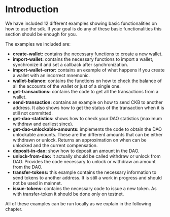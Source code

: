 # Introduction

We have included 12 different examples showing basic functionalities on how to use the sdk. If your goal is do any of these basic functionalities this section should be enough for you.

The examples we included are:

* **create-wallet:** contains the necessary functions to create a new wallet.
* **import-wallet:** contains the necessary functions to import a wallet, synchronize it and set a callback after synchronization.
* **import-wallet-error:** contains an example of what happens if you create a wallet with an incorrect mnemonic.
* **wallet-balance:** contains the functions on how to check the balance of all the accounts of the wallet or just of a single one.
* **get-transactions:** contains the code to get all the transactions from a wallet.
* **send-transaction:** contains an example on how to send CKB to another address. It also shows how to get the status of the transaction when it is still not committed.
* **get-dao-statistics:** shows how to check your DAO statistics (maximum withdraw and earliest since).
* **get-dao-unlockable-amounts:** implements the code to obtain the DAO unlockable amounts. These are the different amounts that can be either withdrawn or unlock. Returns an approximation on when can be unlocked and the current compensation.
* **deposit-in-dao:** show how to deposit an amount in the DAO.
* **unlock-from-dao:** it actually should be called withdraw or unlock from DAO. Provides the code necessary to unlock or withdraw an amount from the DAO.
* **transfer-tokens:** this example contains the necessary information to send tokens to another address. It is still a work in progress and should not be used in mainnet.
* **issue-tokens:** contains the necessary code to issue a new token. As with transfer-token it should be done only on testnet.

All of these examples can be run locally as we explain in the following chapter.
